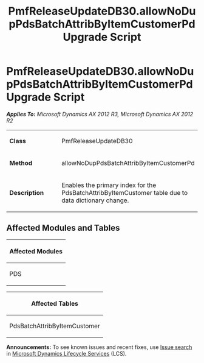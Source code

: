 ﻿---
title: PmfReleaseUpdateDB30.allowNoDupPdsBatchAttribByItemCustomerPd Upgrade Script
TOCTitle: PmfReleaseUpdateDB30.allowNoDupPdsBatchAttribByItemCustomerPd Upgrade Script
ms:assetid: 61b1ec33-61f3-2eaa-a93d-ffaee35231ca
ms:mtpsurl: https://msdn.microsoft.com/en-us/library/JJ719102(v=AX.60)
ms:contentKeyID: 49708642
ms.date: 05/18/2015
mtps_version: v=AX.60
---

# PmfReleaseUpdateDB30.allowNoDupPdsBatchAttribByItemCustomerPd Upgrade Script 


_**Applies To:** Microsoft Dynamics AX 2012 R3, Microsoft Dynamics AX 2012 R2_

<table>
<colgroup>
<col style="width: 50%" />
<col style="width: 50%" />
</colgroup>
<tbody>
<tr class="odd">
<td><p><strong>Class</strong></p></td>
<td><p>PmfReleaseUpdateDB30</p></td>
</tr>
<tr class="even">
<td><p><strong>Method</strong></p></td>
<td><p>allowNoDupPdsBatchAttribByItemCustomerPd</p></td>
</tr>
<tr class="odd">
<td><p><strong>Description</strong></p></td>
<td><p>Enables the primary index for the PdsBatchAttribByItemCustomer table due to data dictionary change.</p></td>
</tr>
</tbody>
</table>


## Affected Modules and Tables

<table>
<colgroup>
<col style="width: 100%" />
</colgroup>
<thead>
<tr class="header">
<th><p>Affected Modules</p></th>
</tr>
</thead>
<tbody>
<tr class="odd">
<td><p>PDS</p></td>
</tr>
</tbody>
</table>


<table>
<colgroup>
<col style="width: 100%" />
</colgroup>
<thead>
<tr class="header">
<th><p>Affected Tables</p></th>
</tr>
</thead>
<tbody>
<tr class="odd">
<td><p>PdsBatchAttribByItemCustomer</p></td>
</tr>
</tbody>
</table>

  
**Announcements:** To see known issues and recent fixes, use [Issue search](http://go.microsoft.com/fwlink/?linkid=389258) in [Microsoft Dynamics Lifecycle Services](http://go.microsoft.com/fwlink/?linkid=306505) (LCS).

